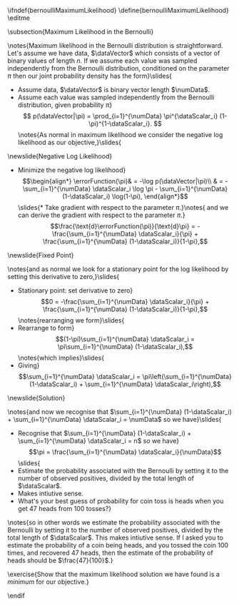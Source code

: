 \ifndef{bernoulliMaximumLikelihood}
\define{bernoulliMaximumLikelihood}
\editme

\subsection{Maximum Likelihood in the Bernoulli}

\notes{Maximum likelihood in the Bernoulli distribution is straightforward. Let's assume we have data, $\dataVector$ which consists of a vector of binary values of length $n$. If we assume each value was sampled independently from the Bernoulli distribution, conditioned on the parameter $\pi$ then our joint probability density has the form}\slides{
* Assume data, $\dataVector$ is binary vector length $\numData$. 
* Assume each value was sampled independently from the  Bernoulli distribution, given probability $\pi$}
$$
p(\dataVector|\pi) = \prod_{i=1}^{\numData} \pi^{\dataScalar_i} (1-\pi)^{1-\dataScalar_i}.
$$
\notes{As normal in maximum likelihood we consider the negative log likelihood as our objective,}\slides{

\newslide{Negative Log Likelihood}

* Minimize the negative log likelihood}
  $$\begin{align*}
  \errorFunction(\pi)& = -\log p(\dataVector|\pi)\\ 
                     & = -\sum_{i=1}^{\numData} \dataScalar_i \log \pi - \sum_{i=1}^{\numData} (1-\dataScalar_i) \log(1-\pi),
  \end{align*}$$
\slides{* Take gradient with respect to the parameter $\pi$.}\notes{
and we can derive the gradient with respect to the parameter $\pi$.}
  $$\frac{\text{d}\errorFunction(\pi)}{\text{d}\pi} = -\frac{\sum_{i=1}^{\numData} \dataScalar_i}{\pi}  + \frac{\sum_{i=1}^{\numData} (1-\dataScalar_i)}{1-\pi},$$

\newslide{Fixed Point}

\notes{and as normal we look for a stationary point for the log likelihood by setting this derivative to zero,}\slides{
* Stationary point: set derivative to zero}
  $$0 = -\frac{\sum_{i=1}^{\numData} \dataScalar_i}{\pi}  + \frac{\sum_{i=1}^{\numData} (1-\dataScalar_i)}{1-\pi},$$
\notes{rearranging we form}\slides{
* Rearrange to form}
  $$(1-\pi)\sum_{i=1}^{\numData} \dataScalar_i =   \pi\sum_{i=1}^{\numData} (1-\dataScalar_i),$$
\notes{which implies}\slides{
* Giving}
  $$\sum_{i=1}^{\numData} \dataScalar_i =   \pi\left(\sum_{i=1}^{\numData} (1-\dataScalar_i) + \sum_{i=1}^{\numData} \dataScalar_i\right),$$

\newslide{Solution}

\notes{and now we recognise that $\sum_{i=1}^{\numData} (1-\dataScalar_i) + \sum_{i=1}^{\numData} \dataScalar_i = \numData$ so we have}\slides{
* Recognise that $\sum_{i=1}^{\numData} (1-\dataScalar_i) + \sum_{i=1}^{\numData} \dataScalar_i = n$ so we have}
  $$\pi = \frac{\sum_{i=1}^{\numData} \dataScalar_i}{\numData}$$
\slides{
* Estimate the probability associated with the Bernoulli by setting it to the number of observed positives, divided by the total length of $\dataScalar$. 
* Makes intiutive sense. 
* What's your best guess of probability for coin toss is heads when you get 47 heads from 100 tosses?}

\notes{so in other words we estimate the probability associated with the Bernoulli by setting it to the number of observed positives, divided by the total length of $\dataScalar$. This makes intiutive sense. If I asked you to estimate the probability of a coin being heads, and you tossed the coin 100 times, and recovered 47 heads, then the estimate of the probability of heads should be $\frac{47}{100}$.}

\exercise{Show that the maximum likelihood solution we have found is a *minimum* for our objective.}

\endif
